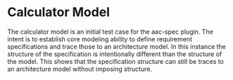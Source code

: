 # Calculator Model

The calculator model is an initial test case for the aac-spec plugin.  The intent is to establish core modeling
ability to define requirement specifications and trace those to an architecture model.  In this instance the
structure of the specification is intentionally different than the structure of the model.  This shows that
the specification structure can still be traces to an architecture model without imposing structure.
